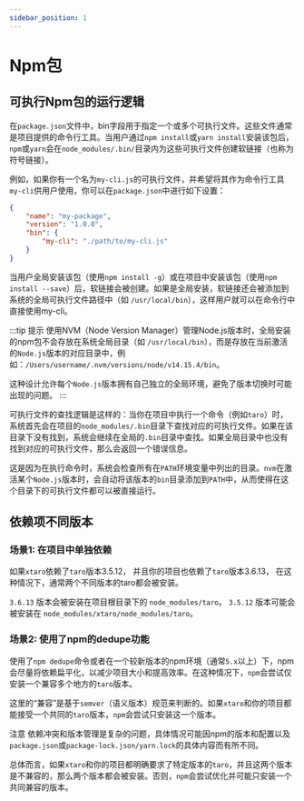 ```yaml
---
sidebar_position: 1
---
```


# Npm包

## 可执行Npm包的运行逻辑

在`package.json`文件中，bin字段用于指定一个或多个可执行文件。这些文件通常是项目提供的命令行工具。当用户通过`npm install`或`yarn install`安装该包后，`npm`或`yarn`会在`node_modules/.bin/`目录内为这些可执行文件创建软链接（也称为符号链接）。

例如，如果你有一个名为`my-cli.js`的可执行文件，并希望将其作为命令行工具`my-cli`供用户使用，你可以在`package.json`中进行如下设置：

```json title="package.json"
{
    "name": "my-package",
    "version": "1.0.0",
    "bin": {
        "my-cli": "./path/to/my-cli.js"
    }
}
```

当用户全局安装该包（使用`npm install -g`）或在项目中安装该包（使用`npm install --save`）后，软链接会被创建。如果是全局安装，软链接还会被添加到系统的全局可执行文件路径中（如 `/usr/local/bin`），这样用户就可以在命令行中直接使用my-cli。

:::tip 提示
使用NVM（Node Version Manager）管理Node.js版本时，全局安装的npm包不会存放在系统全局目录（如 `/usr/local/bin`），而是存放在当前激活的`Node.js`版本的对应目录中，例如：`/Users/username/.nvm/versions/node/v14.15.4/bin`。

这种设计允许每个`Node.js`版本拥有自己独立的全局环境，避免了版本切换时可能出现的问题。
:::

可执行文件的查找逻辑是这样的：当你在项目中执行一个命令（例如`taro`）时，系统首先会在项目的`node_modules/.bin`目录下查找对应的可执行文件。如果在该目录下没有找到，系统会继续在全局的`.bin`目录中查找。如果全局目录中也没有找到对应的可执行文件，那么会返回一个错误信息。

这是因为在执行命令时，系统会检查所有在`PATH`环境变量中列出的目录。`nvm`在激活某个`Node.js`版本时，会自动将该版本的`bin`目录添加到`PATH`中，从而使得在这个目录下的可执行文件都可以被直接运行。

## 依赖项不同版本

### 场景1: 在项目中单独依赖

如果`xtaro`依赖了`taro`版本3.5.12，
并且你的项目也依赖了`taro`版本3.6.13，
在这种情况下，通常两个不同版本的taro都会被安装。

`3.6.13` 版本会被安装在项目根目录下的 `node_modules/taro`。
`3.5.12` 版本可能会被安装在 `node_modules/xtaro/node_modules/taro`。

### 场景2: 使用了npm的dedupe功能

使用了`npm dedupe`命令或者在一个较新版本的npm环境（通常`5.x`以上）下，npm会尽量将依赖扁平化，以减少项目大小和提高效率。在这种情况下，`npm`会尝试仅安装一个兼容多个地方的`taro`版本。

这里的“兼容”是基于`semver`（语义版本）规范来判断的。如果`xtaro`和你的项目都能接受一个共同的`taro`版本，`npm`会尝试只安装这一个版本。

注意
依赖冲突和版本管理是复杂的问题，具体情况可能因npm的版本和配置以及`package.json`或`package-lock.json/yarn.lock`的具体内容而有所不同。

总体而言，如果`xtaro`和你的项目都明确要求了特定版本的`taro`，并且这两个版本是不兼容的，那么两个版本都会被安装。否则，`npm`会尝试优化并可能只安装一个共同兼容的版本。
